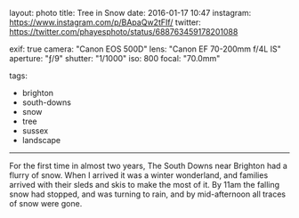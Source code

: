 layout: photo
title: Tree in Snow
date: 2016-01-17 10:47
instagram: https://www.instagram.com/p/BApaQw2tFIf/
twitter: https://twitter.com/phayesphoto/status/688763459178201088

exif: true
camera: "Canon EOS 500D"
lens: "Canon EF 70-200mm f/4L IS"
aperture: "ƒ/9"
shutter: "1/1000"
iso: 800
focal: "70.0mm"

tags:
  - brighton
  - south-downs
  - snow
  - tree
  - sussex
  - landscape
---

For the first time in almost two years, The South Downs near Brighton had a flurry of snow. When I arrived it was a winter wonderland, and families arrived with their sleds and skis to make the most of it. By 11am the falling snow had stopped, and was turning to rain, and by mid-afternoon all traces of snow were gone.
